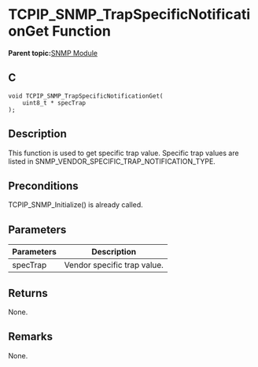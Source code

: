 # TCPIP\_SNMP\_TrapSpecificNotificationGet Function

**Parent topic:**[SNMP Module](GUID-7764E81C-8FC9-4B3E-8830-255BDE678AA0.md)

## C

```
void TCPIP_SNMP_TrapSpecificNotificationGet(
    uint8_t * specTrap
);
```

## Description

This function is used to get specific trap value. Specific trap values are listed in SNMP\_VENDOR\_SPECIFIC\_TRAP\_NOTIFICATION\_TYPE.

## Preconditions

TCPIP\_SNMP\_Initialize\(\) is already called.

## Parameters

|Parameters|Description|
|----------|-----------|
|specTrap|Vendor specific trap value.|

## Returns

None.

## Remarks

None.

